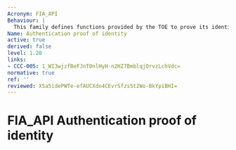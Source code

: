```yaml
---
Acronym: FIA_API
Behaviour: |
  This family defines functions provided by the TOE to prove its identity and so allow for verification of the TOE by an external entity in the TOE’s IT environment.
Name: Authentication proof of identity
active: true
derived: false
level: 1.28
links:
- CCC-005: 1_WI3wjzfBeFJnT0nlHyH-n2HZ7BmblqjOrvzLchVdc=
normative: true
ref: ''
reviewed: XSa5idePWTe-efAUCXdn4CEvrSfzs5t2Wo-BkYpiBHI=
---
```


# FIA_API Authentication proof of identity